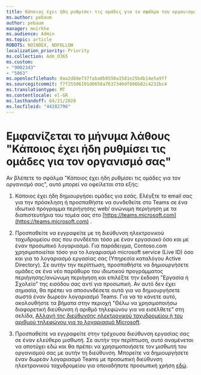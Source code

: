 ```yaml
---
title: Κάποιος έχει ήδη ρυθμίσει τις ομάδες για το σφάλμα του οργανισμού σας
ms.author: pebaum
author: pebaum
manager: mnirkhe
ms.audience: Admin
ms.topic: article
ROBOTS: NOINDEX, NOFOLLOW
localization_priority: Priority
ms.collection: Adm_O365
ms.custom:
- "9002343"
- "5063"
ms.openlocfilehash: 0aa2d68e737faba8b8558a1581e25bdb14e5a9ff
ms.sourcegitcommit: f7f25506191d0656a7637340df806b82c4232bc4
ms.translationtype: MT
ms.contentlocale: el-GR
ms.lasthandoff: 04/21/2020
ms.locfileid: "44282796"
---
```

# <a name="someone-has-already-set-up-teams-for-your-organization-error"></a>Εμφανίζεται το μήνυμα λάθους "Κάποιος έχει ήδη ρυθμίσει τις ομάδες για τον οργανισμό σας"

Αν βλέπετε το σφάλμα "Κάποιος έχει ήδη ρυθμίσει τις ομάδες για τον οργανισμό σας", αυτό μπορεί να οφείλεται στα εξής:

1. Κάποιος έχει ήδη δημιουργήσει ομάδες για εσάς. Ελέγξτε το email σας για την πρόσκληση ή προσπαθήστε να συνδεθείτε στο Teams σε ένα ιδιωτικό πρόγραμμα περιήγησης web/ ανώνυμη περιήγηση με τα διαπιστευτήρια του τομέα σας στο [https://teams.microsoft.com](https://teams.microsoft.com) .

2. Προσπαθείτε να εγγραφείτε με τη διεύθυνση ηλεκτρονικού ταχυδρομείου σας που συνδέεται τόσο με έναν εργασιακό όσο και με έναν προσωπικό λογαριασμό. Για παράδειγμα, Contoso.com χρησιμοποιείται τόσο για το λογαριασμό microsoft service (Live ID) όσο και για το λογαριασμό εργασίας σας (Υπηρεσία καταλόγου Active Directory). Σε αυτήν την περίπτωση, προσπαθήστε να δημιουργήσετε ομάδες σε ένα νέο παράθυρο του ιδιωτικού προγράμματος περιήγησης/ανώνυμη περιήγηση και επιλέξτε την έκδοση "Εργασία ή Σχολείο" της εισόδου σας αντί για προσωπική. Αν αυτό δεν έχει σημασία, θα πρέπει να αποσυνδέσετε αυτά για να δημιουργήσετε σωστά έναν δωρεάν λογαριασμό Teams. Για να το κάνετε αυτό, ακολουθήστε τα βήματα στην περιοχή "Θέλω να χρησιμοποιήσω διαφορετική διεύθυνση ή αριθμό τηλεφώνου για να εισέλθετε" στη σελίδα, [Αλλαγή της διεύθυνσης ηλεκτρονικού ταχυδρομείου ή του αριθμού τηλεφώνου για το λογαριασμό Microsoft](https://support.microsoft.com/help/12407).

3. Προσπαθείτε να εγγραφείτε στην τρέχουσα διεύθυνση εργασίας σας σε έναν ελεύθερο μισθωτή. Σε αυτήν την περίπτωση, αυτό αναμένεται να αποτύχει εδώ και θα πρέπει να χρησιμοποιήσετε τον μισθωτή του οργανισμού σας με αυτήν τη διεύθυνση. Μπορείτε να δημιουργήσετε έναν δωρεάν λογαριασμό Teams με προσωπική διεύθυνση ηλεκτρονικού ταχυδρομείου για οποιαδήποτε προσωπική χρήση [εδώ](https://products.office.com/microsoft-teams/group-chat-software).
